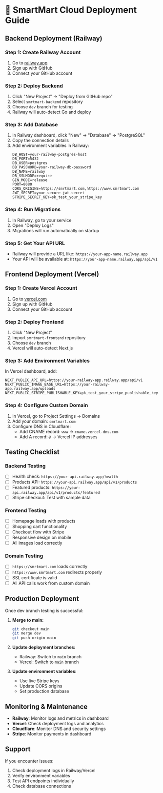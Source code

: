 # 🚀 SmartMart Cloud Deployment Guide

## Backend Deployment (Railway)

### Step 1: Create Railway Account
1. Go to [railway.app](https://railway.app)
2. Sign up with GitHub
3. Connect your GitHub account

### Step 2: Deploy Backend
1. Click "New Project" → "Deploy from GitHub repo"
2. Select `smrtmart-backend` repository
3. Choose `dev` branch for testing
4. Railway will auto-detect Go and deploy

### Step 3: Add Database
1. In Railway dashboard, click "New" → "Database" → "PostgreSQL"
2. Copy the connection details
3. Add environment variables in Railway:
   ```
   DB_HOST=your-railway-postgres-host
   DB_PORT=5432
   DB_USER=postgres
   DB_PASSWORD=your-railway-db-password
   DB_NAME=railway
   DB_SSLMODE=require
   GIN_MODE=release
   PORT=8080
   CORS_ORIGINS=https://smrtmart.com,https://www.smrtmart.com
   JWT_SECRET=your-secure-jwt-secret
   STRIPE_SECRET_KEY=sk_test_your_stripe_key
   ```

### Step 4: Run Migrations
1. In Railway, go to your service
2. Open "Deploy Logs"
3. Migrations will run automatically on startup

### Step 5: Get Your API URL
- Railway will provide a URL like: `https://your-app-name.railway.app`
- Your API will be available at: `https://your-app-name.railway.app/api/v1`

## Frontend Deployment (Vercel)

### Step 1: Create Vercel Account
1. Go to [vercel.com](https://vercel.com)
2. Sign up with GitHub
3. Connect your GitHub account

### Step 2: Deploy Frontend
1. Click "New Project"
2. Import `smrtmart-frontend` repository
3. Choose `dev` branch
4. Vercel will auto-detect Next.js

### Step 3: Add Environment Variables
In Vercel dashboard, add:
```
NEXT_PUBLIC_API_URL=https://your-railway-app.railway.app/api/v1
NEXT_PUBLIC_IMAGE_BASE_URL=https://your-railway-app.railway.app/uploads
NEXT_PUBLIC_STRIPE_PUBLISHABLE_KEY=pk_test_your_stripe_publishable_key
```

### Step 4: Configure Custom Domain
1. In Vercel, go to Project Settings → Domains
2. Add your domain: `smrtmart.com`
3. Configure DNS in Cloudflare:
   - Add CNAME record: `www` → `cname.vercel-dns.com`
   - Add A record: `@` → Vercel IP addresses

## Testing Checklist

### Backend Testing
- [ ] Health check: `https://your-api.railway.app/health`
- [ ] Products API: `https://your-api.railway.app/api/v1/products`
- [ ] Featured products: `https://your-api.railway.app/api/v1/products/featured`
- [ ] Stripe checkout: Test with sample data

### Frontend Testing
- [ ] Homepage loads with products
- [ ] Shopping cart functionality
- [ ] Checkout flow with Stripe
- [ ] Responsive design on mobile
- [ ] All images load correctly

### Domain Testing
- [ ] `https://smrtmart.com` loads correctly
- [ ] `https://www.smrtmart.com` redirects properly
- [ ] SSL certificate is valid
- [ ] All API calls work from custom domain

## Production Deployment

Once dev branch testing is successful:

1. **Merge to main:**
   ```bash
   git checkout main
   git merge dev
   git push origin main
   ```

2. **Update deployment branches:**
   - Railway: Switch to `main` branch
   - Vercel: Switch to `main` branch

3. **Update environment variables:**
   - Use live Stripe keys
   - Update CORS origins
   - Set production database

## Monitoring & Maintenance

- **Railway**: Monitor logs and metrics in dashboard
- **Vercel**: Check deployment logs and analytics
- **Cloudflare**: Monitor DNS and security settings
- **Stripe**: Monitor payments in dashboard

## Support

If you encounter issues:
1. Check deployment logs in Railway/Vercel
2. Verify environment variables
3. Test API endpoints individually
4. Check database connections